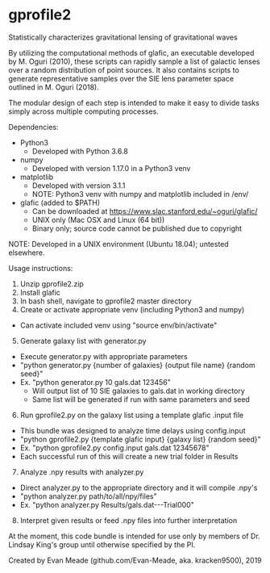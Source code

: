 # gprofile2
Statistically characterizes gravitational lensing of gravitational waves

By utilizing the computational methods of glafic, an executable developed by
M. Oguri (2010), these scripts can rapidly sample a list of galactic lenses
over a random distribution of point sources. It also contains scripts to
generate representative samples over the SIE lens parameter space outlined
in M. Oguri (2018).

The modular design of each step is intended to make it easy to divide tasks
simply across multiple computing processes.

Dependencies:
- Python3
  - Developed with Python 3.6.8
- numpy
  - Developed with version 1.17.0 in a Python3 venv
- matplotlib
  - Developed with version 3.1.1
  - NOTE: Python3 venv with numpy and matplotlib included in /env/
- glafic (added to $PATH)
  - Can be downloaded at https://www.slac.stanford.edu/~oguri/glafic/
  - UNIX only (Mac OSX and Linux (64 bit))
  - Binary only; source code cannot be published due to copyright

NOTE: Developed in a UNIX environment (Ubuntu 18.04); untested elsewhere.

Usage instructions:
1. Unzip gprofile2.zip
2. Install glafic
3. In bash shell, navigate to gprofile2 master directory
4. Create or activate appropriate venv (including Python3 and numpy)
  - Can activate included venv using "source env/bin/activate"
5. Generate galaxy list with generator.py
  - Execute generator.py with appropriate parameters
  - "python generator.py {number of galaxies} {output file name} {random seed}"
  - Ex. "python generator.py 10 gals.dat 123456"
    - Will output list of 10 SIE galaxies to gals.dat in working directory
    - Same list will be generated if run with same parameters and seed
6. Run gprofile2.py on the galaxy list using a template glafic .input file
  - This bundle was designed to analyze time delays using config.input
  - "python gprofile2.py {template glafic input} {galaxy list} {random seed}"
  - Ex. "python gprofile2.py config.input gals.dat 12345678"
  - Each successful run of this will create a new trial folder in Results
7. Analyze .npy results with analyzer.py
  - Direct analyzer.py to the appropriate directory and it will compile .npy's
  - "python analyzer.py path/to/all/npy/files"
  - Ex. "python analyzer.py Results/gals.dat---Trial000"
8. Interpret given results or feed .npy files into further interpretation

At the moment, this code bundle is intended for use only by members of
Dr. Lindsay King's group until otherwise specified by the PI.

Created by Evan Meade (github.com/Evan-Meade, aka. kracken9500), 2019
